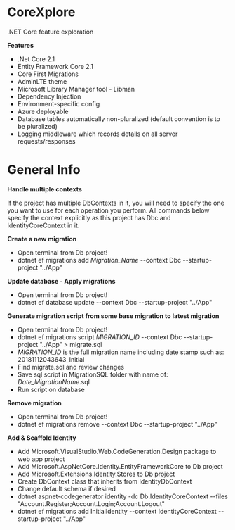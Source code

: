 # CoreXplore
.NET Core feature exploration

**Features**

* .Net Core 2.1
* Entity Framework Core 2.1
* Core First Migrations
* AdminLTE theme
* Microsoft Library Manager tool - Libman
* Dependency Injection
* Environment-specific config
* Azure deployable
* Database tables automatically non-pluralized (default convention is to be pluralized)
* Logging middleware which records details on all server requests/responses

# General Info

**Handle multiple contexts**

If the project has multiple DbContexts in it, you will need to specify the one you want to use for each operation you perform. All commands below specify the context explicitly as this project has Dbc and IdentityCoreContext in it.

**Create a new migration**
* Open terminal from Db project!
* dotnet ef migrations add _Migration_Name_ --context Dbc --startup-project "../App"
    
**Update database - Apply migrations**
* Open terminal from Db project!
* dotnet ef database update --context Dbc --startup-project "../App"
    
**Generate migration script from some base migration to latest migration**
* Open terminal from Db project!
* dotnet ef migrations script _MIGRATION_ID_ --context Dbc --startup-project "../App" > migrate.sql
* _MIGRATION_ID_ is the full migration name including date stamp such as: 20181112043643_Initial
* Find migrate.sql and review changes
* Save sql script in MigrationSQL folder with name of: _Date_MigrationName_.sql
* Run script on database

**Remove migration**
* Open terminal from Db project!
* dotnet ef migrations remove --context Dbc --startup-project "../App"

**Add & Scaffold Identity**
* Add Microsoft.VisualStudio.Web.CodeGeneration.Design package to web app project
* Add Microsoft.AspNetCore.Identity.EntityFrameworkCore to Db project
* Add Microsoft.Extensions.Identity.Stores to Db project
* Create DbContext class that inherits from IdentityDbContext
* Change default schema if desired
* dotnet aspnet-codegenerator identity -dc Db.IdentityCoreContext --files "Account.Register;Account.Login;Account.Logout"
* dotnet ef migrations add InitialIdentity --context IdentityCoreContext --startup-project "../App"